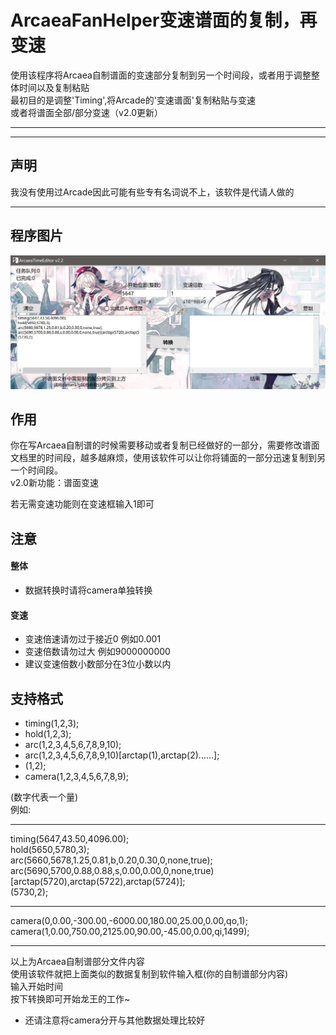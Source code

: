 # ArcaeaFanHelper变速谱面的复制，再变速
使用该程序将Arcaea自制谱面的变速部分复制到另一个时间段，或者用于调整整体时间以及复制粘贴   
最初目的是调整'Timing',将Arcade的'变速谱面'复制粘贴与变速  
或者将谱面全部/部分变速（v2.0更新）  
****  

****
## 声明  
我没有使用过Arcade因此可能有些专有名词说不上，该软件是代请人做的  
****

## 程序图片  
![Image text](https://github.com/LunaroakF/Images/blob/master/ArcaeaFanHelper/2.2.jpg)  

## 作用  
你在写Arcaea自制谱的时候需要移动或者复制已经做好的一部分，需要修改谱面文档里的时间段，越多越麻烦，使用该软件可以让你将铺面的一部分迅速复制到另一个时间段。  
v2.0新功能：谱面变速  

若无需变速功能则在变速框输入1即可  

## 注意  
#### 整体
 - 数据转换时请将camera单独转换  
#### 变速  
 - 变速倍速请勿过于接近0 例如0.001  
 - 变速倍数请勿过大 例如9000000000  
 - 建议变速倍数小数部分在3位小数以内  
  

## 支持格式  
 - timing(1,2,3);    
 - hold(1,2,3);  
 - arc(1,2,3,4,5,6,7,8,9,10);  
 - arc(1,2,3,4,5,6,7,8,9,10)[arctap(1),arctap(2)......];  
 - (1,2);  
 - camera(1,2,3,4,5,6,7,8,9);  
  
(数字代表一个量)  
例如:  
****  
timing(5647,43.50,4096.00);  
hold(5650,5780,3);  
arc(5660,5678,1.25,0.81,b,0.20,0.30,0,none,true);  
arc(5690,5700,0.88,0.88,s,0.00,0.00,0,none,true)[arctap(5720),arctap(5722),arctap(5724)];  
(5730,2);  
****  
camera(0,0.00,-300.00,-6000.00,180.00,25.00,0.00,qo,1);  
camera(1,0.00,750.00,2125.00,90.00,-45.00,0.00,qi,1499);  
****  
以上为Arcaea自制谱部分文件内容  
使用该软件就把上面类似的数据复制到软件输入框(你的自制谱部分内容)  
输入开始时间  
按下转换即可开始龙王的工作~  
 - 还请注意将camera分开与其他数据处理比较好    
  
